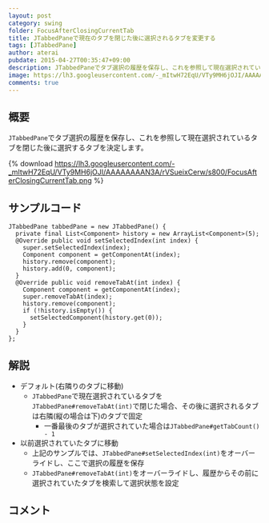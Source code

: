 ```yaml
---
layout: post
category: swing
folder: FocusAfterClosingCurrentTab
title: JTabbedPaneで現在のタブを閉じた後に選択されるタブを変更する
tags: [JTabbedPane]
author: aterai
pubdate: 2015-04-27T00:35:47+09:00
description: JTabbedPaneでタブ選択の履歴を保存し、これを参照して現在選択されているタブを閉じた後に選択するタブを決定します。
image: https://lh3.googleusercontent.com/-_mItwH72EqU/VTy9MH6jOJI/AAAAAAAAN3A/rVSueixCerw/s800/FocusAfterClosingCurrentTab.png
comments: true
---
```

## 概要
`JTabbedPane`でタブ選択の履歴を保存し、これを参照して現在選択されているタブを閉じた後に選択するタブを決定します。

{% download https://lh3.googleusercontent.com/-_mItwH72EqU/VTy9MH6jOJI/AAAAAAAAN3A/rVSueixCerw/s800/FocusAfterClosingCurrentTab.png %}

## サンプルコード
<pre class="prettyprint"><code>JTabbedPane tabbedPane = new JTabbedPane() {
  private final List&lt;Component&gt; history = new ArrayList&lt;Component&gt;(5);
  @Override public void setSelectedIndex(int index) {
    super.setSelectedIndex(index);
    Component component = getComponentAt(index);
    history.remove(component);
    history.add(0, component);
  }
  @Override public void removeTabAt(int index) {
    Component component = getComponentAt(index);
    super.removeTabAt(index);
    history.remove(component);
    if (!history.isEmpty()) {
      setSelectedComponent(history.get(0));
    }
  }
};
</code></pre>

## 解説
- デフォルト(右隣りのタブに移動)
    - `JTabbedPane`で現在選択されているタブを`JTabbedPane#removeTabAt(int)`で閉じた場合、その後に選択されるタブは右隣(縦の場合は下)のタブで固定
        - 一番最後のタブが選択されていた場合は`JTabbedPane#getTabCount() - 1`
- 以前選択されていたタブに移動
    - 上記のサンプルでは、`JTabbedPane#setSelectedIndex(int)`をオーバーライドし、ここで選択の履歴を保存
    - `JTabbedPane#removeTabAt(int)`をオーバーライドし、履歴からその前に選択されていたタブを検索して選択状態を設定

<!-- dummy comment line for breaking list -->

## コメント
